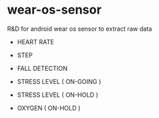 # wear-os-sensor
R&amp;D for android wear os sensor to extract raw data

- HEART RATE
- STEP
- FALL DETECTION
- STRESS LEVEL ( ON-GOING )


- STRESS LEVEL ( ON-HOLD ) 
- OXYGEN ( ON-HOLD )
